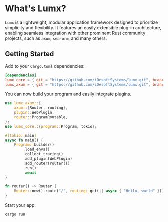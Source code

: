 # What's Lumx?

`Lumx` is a lightweight, modular application framework designed to prioritize simplicity and flexibility. It features an
easily extensible plug-in architecture, enabling seamless integration with other prominent Rust community projects, such
as `axum`, `sea-orm`, and many others.

## Getting Started

Add to your `Cargo.toml` dependencies:

```toml
[dependencies]
lumx_core = { git = "https://github.com/iDesoftSystems/lumx.git", branch = "main" }
lumx_axum = { git = "https://github.com/iDesoftSystems/lumx.git", branch = "main" }
```

You can now build your program and easily integrate plugins.

```rust
use lumx_axum::{
    axum::{Router, routing},
    plugin::WebPlugin,
    router::ProgramRoutable,
};
use lumx_core::{program::Program, tokio};

#[tokio::main]
async fn main() {
    Program::builder()
        .load_envs()
        .collect_tracing()
        .add_plugin(WebPlugin)
        .add_router(router())
        .run()
        .await
}

fn router() -> Router {
    Router::new().route("/", routing::get(|| async { "Hello, world" }))
}
```

Start your app.

```bash
cargo run
```
